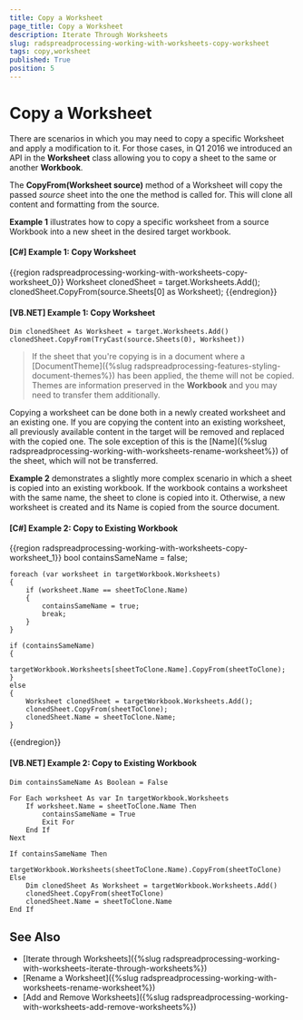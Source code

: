 ```yaml
---
title: Copy a Worksheet
page_title: Copy a Worksheet
description: Iterate Through Worksheets
slug: radspreadprocessing-working-with-worksheets-copy-worksheet
tags: copy,worksheet
published: True
position: 5
---
```


# Copy a Worksheet


There are scenarios in which you may need to copy a specific Worksheet and apply a modification to it. For those cases, in Q1 2016 we introduced an API in the __Worksheet__ class allowing you to copy a sheet to the same or another __Workbook__.


The __CopyFrom(Worksheet source)__ method of a Worksheet will copy the passed _source_ sheet into the one the method is called for. This will clone all content and formatting from the source.


__Example 1__ illustrates how to copy a specific worksheet from a source Workbook into a new sheet in the desired target workbook.


#### __[C#] Example 1: Copy Worksheet__
{{region radspreadprocessing-working-with-worksheets-copy-worksheet_0}}
    Worksheet clonedSheet = target.Worksheets.Add();
    clonedSheet.CopyFrom(source.Sheets[0] as Worksheet);
{{endregion}}


#### __[VB.NET] Example 1: Copy Worksheet__
    Dim clonedSheet As Worksheet = target.Worksheets.Add()
    clonedSheet.CopyFrom(TryCast(source.Sheets(0), Worksheet))


>If the sheet that you're copying is in a document where a [DocumentTheme]({%slug radspreadprocessing-features-styling-document-themes%}) has been applied, the theme will not be copied. Themes are information preserved in the __Workbook__ and you may need to transfer them additionally.


Copying a worksheet can be done both in a newly created worksheet and an existing one. If you are copying the content into an existing worksheet, all previously available content in the target will be removed and replaced with the copied one. The sole exception of this is the [Name]({%slug radspreadprocessing-working-with-worksheets-rename-worksheet%}) of the sheet, which will not be transferred.

__Example 2__ demonstrates a slightly more complex scenario in which a sheet is copied into an existing workbook. If the workbook contains a worksheet with the same name, the sheet to clone is copied into it. Otherwise, a new worksheet is created and its Name is copied from the source document.  
        

#### __[C#] Example 2: Copy to Existing Workbook__
{{region radspreadprocessing-working-with-worksheets-copy-worksheet_1}}
	bool containsSameName = false;
	
	foreach (var worksheet in targetWorkbook.Worksheets)
	{
	    if (worksheet.Name == sheetToClone.Name)
	    {
	        containsSameName = true;
	        break;
	    }
	}
	
	if (containsSameName)
	{
	    targetWorkbook.Worksheets[sheetToClone.Name].CopyFrom(sheetToClone);
	}
	else
	{
	    Worksheet clonedSheet = targetWorkbook.Worksheets.Add();
	    clonedSheet.CopyFrom(sheetToClone);
	    clonedSheet.Name = sheetToClone.Name;
	}
{{endregion}}


#### __[VB.NET] Example 2: Copy to Existing Workbook__
    Dim containsSameName As Boolean = False

    For Each worksheet As var In targetWorkbook.Worksheets
        If worksheet.Name = sheetToClone.Name Then
            containsSameName = True
            Exit For
        End If
    Next

    If containsSameName Then
        targetWorkbook.Worksheets(sheetToClone.Name).CopyFrom(sheetToClone)
    Else
        Dim clonedSheet As Worksheet = targetWorkbook.Worksheets.Add()
        clonedSheet.CopyFrom(sheetToClone)
        clonedSheet.Name = sheetToClone.Name
    End If


## See Also

* [Iterate through Worksheets]({%slug radspreadprocessing-working-with-worksheets-iterate-through-worksheets%})
* [Rename a Worksheet]({%slug radspreadprocessing-working-with-worksheets-rename-worksheet%})
* [Add and Remove Worksheets]({%slug radspreadprocessing-working-with-worksheets-add-remove-worksheets%})
